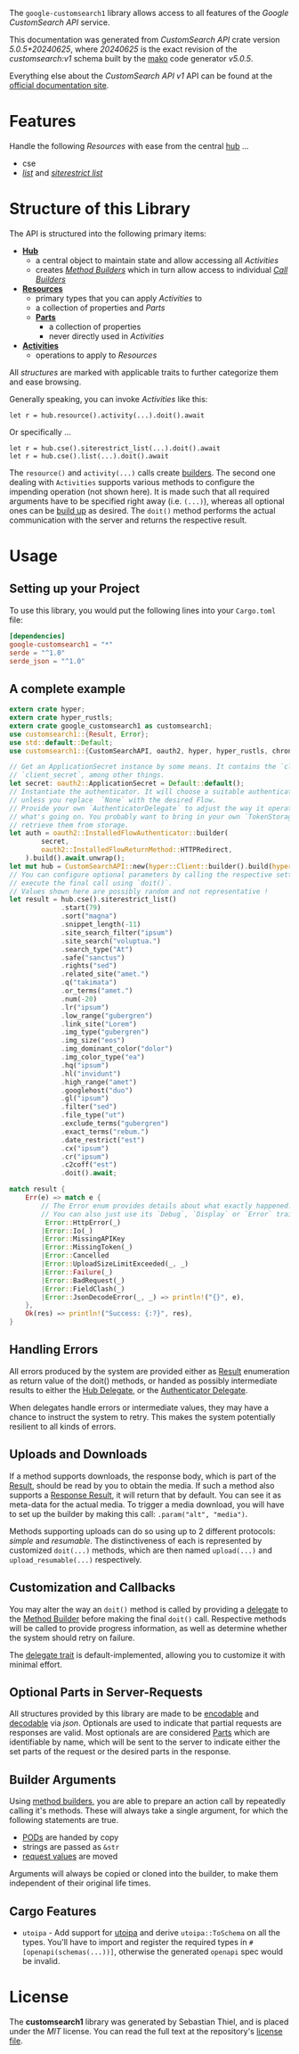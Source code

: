 <!---
DO NOT EDIT !
This file was generated automatically from 'src/generator/templates/api/README.md.mako'
DO NOT EDIT !
-->
The `google-customsearch1` library allows access to all features of the *Google CustomSearch API* service.

This documentation was generated from *CustomSearch API* crate version *5.0.5+20240625*, where *20240625* is the exact revision of the *customsearch:v1* schema built by the [mako](http://www.makotemplates.org/) code generator *v5.0.5*.

Everything else about the *CustomSearch API* *v1* API can be found at the
[official documentation site](https://developers.google.com/custom-search/v1/introduction).
# Features

Handle the following *Resources* with ease from the central [hub](https://docs.rs/google-customsearch1/5.0.5+20240625/google_customsearch1/CustomSearchAPI) ... 

* cse
 * [*list*](https://docs.rs/google-customsearch1/5.0.5+20240625/google_customsearch1/api::CseListCall) and [*siterestrict list*](https://docs.rs/google-customsearch1/5.0.5+20240625/google_customsearch1/api::CseSiterestrictListCall)




# Structure of this Library

The API is structured into the following primary items:

* **[Hub](https://docs.rs/google-customsearch1/5.0.5+20240625/google_customsearch1/CustomSearchAPI)**
    * a central object to maintain state and allow accessing all *Activities*
    * creates [*Method Builders*](https://docs.rs/google-customsearch1/5.0.5+20240625/google_customsearch1/client::MethodsBuilder) which in turn
      allow access to individual [*Call Builders*](https://docs.rs/google-customsearch1/5.0.5+20240625/google_customsearch1/client::CallBuilder)
* **[Resources](https://docs.rs/google-customsearch1/5.0.5+20240625/google_customsearch1/client::Resource)**
    * primary types that you can apply *Activities* to
    * a collection of properties and *Parts*
    * **[Parts](https://docs.rs/google-customsearch1/5.0.5+20240625/google_customsearch1/client::Part)**
        * a collection of properties
        * never directly used in *Activities*
* **[Activities](https://docs.rs/google-customsearch1/5.0.5+20240625/google_customsearch1/client::CallBuilder)**
    * operations to apply to *Resources*

All *structures* are marked with applicable traits to further categorize them and ease browsing.

Generally speaking, you can invoke *Activities* like this:

```Rust,ignore
let r = hub.resource().activity(...).doit().await
```

Or specifically ...

```ignore
let r = hub.cse().siterestrict_list(...).doit().await
let r = hub.cse().list(...).doit().await
```

The `resource()` and `activity(...)` calls create [builders][builder-pattern]. The second one dealing with `Activities` 
supports various methods to configure the impending operation (not shown here). It is made such that all required arguments have to be 
specified right away (i.e. `(...)`), whereas all optional ones can be [build up][builder-pattern] as desired.
The `doit()` method performs the actual communication with the server and returns the respective result.

# Usage

## Setting up your Project

To use this library, you would put the following lines into your `Cargo.toml` file:

```toml
[dependencies]
google-customsearch1 = "*"
serde = "^1.0"
serde_json = "^1.0"
```

## A complete example

```Rust
extern crate hyper;
extern crate hyper_rustls;
extern crate google_customsearch1 as customsearch1;
use customsearch1::{Result, Error};
use std::default::Default;
use customsearch1::{CustomSearchAPI, oauth2, hyper, hyper_rustls, chrono, FieldMask};

// Get an ApplicationSecret instance by some means. It contains the `client_id` and 
// `client_secret`, among other things.
let secret: oauth2::ApplicationSecret = Default::default();
// Instantiate the authenticator. It will choose a suitable authentication flow for you, 
// unless you replace  `None` with the desired Flow.
// Provide your own `AuthenticatorDelegate` to adjust the way it operates and get feedback about 
// what's going on. You probably want to bring in your own `TokenStorage` to persist tokens and
// retrieve them from storage.
let auth = oauth2::InstalledFlowAuthenticator::builder(
        secret,
        oauth2::InstalledFlowReturnMethod::HTTPRedirect,
    ).build().await.unwrap();
let mut hub = CustomSearchAPI::new(hyper::Client::builder().build(hyper_rustls::HttpsConnectorBuilder::new().with_native_roots().unwrap().https_or_http().enable_http1().build()), auth);
// You can configure optional parameters by calling the respective setters at will, and
// execute the final call using `doit()`.
// Values shown here are possibly random and not representative !
let result = hub.cse().siterestrict_list()
             .start(79)
             .sort("magna")
             .snippet_length(-11)
             .site_search_filter("ipsum")
             .site_search("voluptua.")
             .search_type("At")
             .safe("sanctus")
             .rights("sed")
             .related_site("amet.")
             .q("takimata")
             .or_terms("amet.")
             .num(-20)
             .lr("ipsum")
             .low_range("gubergren")
             .link_site("Lorem")
             .img_type("gubergren")
             .img_size("eos")
             .img_dominant_color("dolor")
             .img_color_type("ea")
             .hq("ipsum")
             .hl("invidunt")
             .high_range("amet")
             .googlehost("duo")
             .gl("ipsum")
             .filter("sed")
             .file_type("ut")
             .exclude_terms("gubergren")
             .exact_terms("rebum.")
             .date_restrict("est")
             .cx("ipsum")
             .cr("ipsum")
             .c2coff("est")
             .doit().await;

match result {
    Err(e) => match e {
        // The Error enum provides details about what exactly happened.
        // You can also just use its `Debug`, `Display` or `Error` traits
         Error::HttpError(_)
        |Error::Io(_)
        |Error::MissingAPIKey
        |Error::MissingToken(_)
        |Error::Cancelled
        |Error::UploadSizeLimitExceeded(_, _)
        |Error::Failure(_)
        |Error::BadRequest(_)
        |Error::FieldClash(_)
        |Error::JsonDecodeError(_, _) => println!("{}", e),
    },
    Ok(res) => println!("Success: {:?}", res),
}

```
## Handling Errors

All errors produced by the system are provided either as [Result](https://docs.rs/google-customsearch1/5.0.5+20240625/google_customsearch1/client::Result) enumeration as return value of
the doit() methods, or handed as possibly intermediate results to either the 
[Hub Delegate](https://docs.rs/google-customsearch1/5.0.5+20240625/google_customsearch1/client::Delegate), or the [Authenticator Delegate](https://docs.rs/yup-oauth2/*/yup_oauth2/trait.AuthenticatorDelegate.html).

When delegates handle errors or intermediate values, they may have a chance to instruct the system to retry. This 
makes the system potentially resilient to all kinds of errors.

## Uploads and Downloads
If a method supports downloads, the response body, which is part of the [Result](https://docs.rs/google-customsearch1/5.0.5+20240625/google_customsearch1/client::Result), should be
read by you to obtain the media.
If such a method also supports a [Response Result](https://docs.rs/google-customsearch1/5.0.5+20240625/google_customsearch1/client::ResponseResult), it will return that by default.
You can see it as meta-data for the actual media. To trigger a media download, you will have to set up the builder by making
this call: `.param("alt", "media")`.

Methods supporting uploads can do so using up to 2 different protocols: 
*simple* and *resumable*. The distinctiveness of each is represented by customized 
`doit(...)` methods, which are then named `upload(...)` and `upload_resumable(...)` respectively.

## Customization and Callbacks

You may alter the way an `doit()` method is called by providing a [delegate](https://docs.rs/google-customsearch1/5.0.5+20240625/google_customsearch1/client::Delegate) to the 
[Method Builder](https://docs.rs/google-customsearch1/5.0.5+20240625/google_customsearch1/client::CallBuilder) before making the final `doit()` call. 
Respective methods will be called to provide progress information, as well as determine whether the system should 
retry on failure.

The [delegate trait](https://docs.rs/google-customsearch1/5.0.5+20240625/google_customsearch1/client::Delegate) is default-implemented, allowing you to customize it with minimal effort.

## Optional Parts in Server-Requests

All structures provided by this library are made to be [encodable](https://docs.rs/google-customsearch1/5.0.5+20240625/google_customsearch1/client::RequestValue) and 
[decodable](https://docs.rs/google-customsearch1/5.0.5+20240625/google_customsearch1/client::ResponseResult) via *json*. Optionals are used to indicate that partial requests are responses 
are valid.
Most optionals are are considered [Parts](https://docs.rs/google-customsearch1/5.0.5+20240625/google_customsearch1/client::Part) which are identifiable by name, which will be sent to 
the server to indicate either the set parts of the request or the desired parts in the response.

## Builder Arguments

Using [method builders](https://docs.rs/google-customsearch1/5.0.5+20240625/google_customsearch1/client::CallBuilder), you are able to prepare an action call by repeatedly calling it's methods.
These will always take a single argument, for which the following statements are true.

* [PODs][wiki-pod] are handed by copy
* strings are passed as `&str`
* [request values](https://docs.rs/google-customsearch1/5.0.5+20240625/google_customsearch1/client::RequestValue) are moved

Arguments will always be copied or cloned into the builder, to make them independent of their original life times.

[wiki-pod]: http://en.wikipedia.org/wiki/Plain_old_data_structure
[builder-pattern]: http://en.wikipedia.org/wiki/Builder_pattern
[google-go-api]: https://github.com/google/google-api-go-client

## Cargo Features

* `utoipa` - Add support for [utoipa](https://crates.io/crates/utoipa) and derive `utoipa::ToSchema` on all
the types. You'll have to import and register the required types in `#[openapi(schemas(...))]`, otherwise the
generated `openapi` spec would be invalid.


# License
The **customsearch1** library was generated by Sebastian Thiel, and is placed 
under the *MIT* license.
You can read the full text at the repository's [license file][repo-license].

[repo-license]: https://github.com/Byron/google-apis-rsblob/main/LICENSE.md

